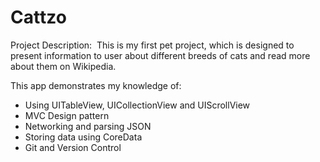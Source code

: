 # Cattzo

Project Description: 
This is my first pet project, which is designed to present information to user about different breeds of cats and read more about them on Wikipedia. 

This app demonstrates my knowledge of:

- Using UITableView, UICollectionView and UIScrollView
- MVC Design pattern
- Networking and parsing JSON
- Storing data using CoreData
- Git and Version Control
